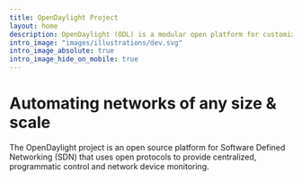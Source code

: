 ```yaml
---
title: OpenDaylight Project
layout: home
description: OpenDaylight (ODL) is a modular open platform for customizing and automating networks of any size and scale.
intro_image: "images/illustrations/dev.svg"
intro_image_absolute: true
intro_image_hide_on_mobile: true
---
```


# Automating networks of any size & scale

The OpenDaylight project is an open source platform for Software Defined Networking (SDN) that uses open protocols to provide centralized, programmatic control and network device monitoring.
